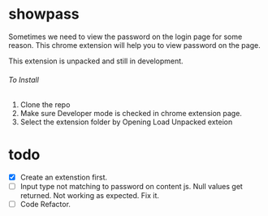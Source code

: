 # showpass

Sometimes we need to view the password on the login page for some reason. This chrome extension will help you to view password on the page.

This extension is unpacked and still in development.

###### To Install

1. Clone the repo
1. Make sure Developer mode is checked in chrome extension page.
1. Select the extension folder by Opening Load Unpacked exteion

# todo

- [x] Create an extenstion first.
- [ ] Input type not matching to password on content js. Null values get returned. Not working as expected. Fix it.
- [ ] Code Refactor.
